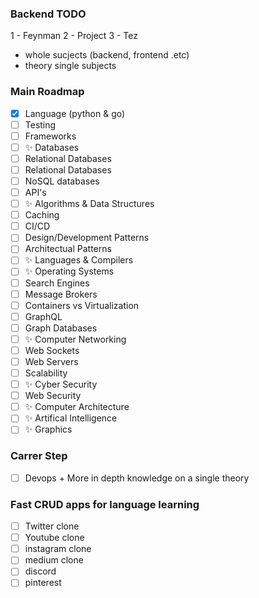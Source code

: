 ### Backend TODO

1 - Feynman
2 - Project
3 - Tez
  - whole sucjects (backend, frontend .etc)
  - theory single subjects 
  

### Main Roadmap

- [x] Language (python & go)
- [ ] Testing
- [ ] Frameworks
- [ ] ✨ Databases
- [ ] Relational Databases
- [ ] Relational Databases
- [ ] NoSQL databases
- [ ] API's
- [ ]  ✨ Algorithms & Data Structures
- [ ] Caching
- [ ] CI/CD
- [ ] Design/Development Patterns
- [ ] Architectual Patterns
- [ ] ✨ Languages & Compilers
- [ ] ✨ Operating Systems
- [ ] Search Engines
- [ ] Message Brokers
- [ ] Containers vs Virtualization
- [ ] GraphQL
- [ ] Graph Databases
- [ ] ✨ Computer Networking
- [ ] Web Sockets
- [ ] Web Servers
- [ ] Scalability
- [ ] ✨ Cyber Security
- [ ] Web Security
- [ ] ✨ Computer Architecture 
- [ ] ✨ Artifical Intelligence
- [ ] ✨ Graphics

### Carrer Step

- [ ] Devops + More in depth knowledge on a single theory

### Fast CRUD apps for language learning

- [ ]  Twitter clone
- [ ] Youtube clone
- [ ] instagram clone
- [ ] medium clone
- [ ] discord
- [ ] pinterest
